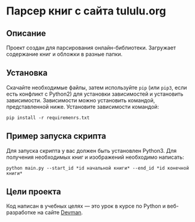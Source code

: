 # Парсер книг с сайта tululu.org

## Описание
Проект создан для парсирования онлайн-библиотеки. Загружает содержание книг и обложки в разные папки.

## Установка

Скачайте необходимые файлы, затем используйте `pip` (или `pip3`, если есть конфликт с Python2) для установки зависимостей и установить зависимости. Зависимости можно установить командой, представленной ниже.
Установите зависимости командой:
```
pip install -r requiremenrs.txt
```
## Пример запуска скрипта

Для запуска скрипта у вас должен быть установлен Python3.
Для получения необходимых книг и изображений необходимо написать:
```
python main.py --start_id *id начальной книги* --end_id *id конечной книги*
```

## Цели проекта

Код написан в учебных целях — это урок в курсе по Python и веб-разработке на сайте [Devman](https://dvmn.org).
